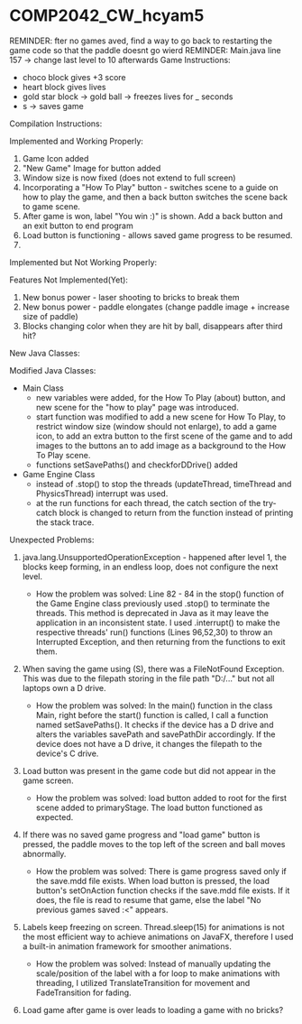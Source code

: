# COMP2042_CW_hcyam5
REMINDER: fter no games aved, find a way to go back to restarting the game code so that the paddle doesnt go wierd
REMINDER: Main.java line 157 -> change last level to 10 afterwards
Game Instructions:
- choco block gives +3 score
- heart block gives lives
- gold star block -> gold ball -> freezes lives for _ seconds
- s -> saves game

Compilation Instructions:

Implemented and Working Properly:
1. Game Icon added
2. "New Game" Image for button added
3. Window size is now fixed (does not extend to full screen)
4. Incorporating a "How To Play" button - switches scene to a guide on how to play the game,
    and then a back button switches the scene back to game scene.
5. After game is won, label "You win :)" is shown. Add a back button and an exit button to end program
6. Load button is functioning - allows saved game progress to be resumed.
7. 
Implemented but Not Working Properly:

Features Not Implemented(Yet):
1. New bonus power - laser shooting to bricks to break them
2. New bonus power - paddle elongates (change paddle image + increase size of paddle)
3. Blocks changing color when they are hit by ball, disappears after third hit?

New Java Classes:

Modified Java Classes:
- Main Class 
    - new variables were added, for the How To Play (about) button, and new scene for the "how to play" page was introduced.
    - start function was modified to add a new scene for How To Play, to restrict window size (window should not enlarge),
      to add a game icon, to add an extra button to the first scene of the game and to add images to the buttons an to add
      image as a background to the How To Play scene.
    - functions setSavePaths() and checkforDDrive() added
- Game Engine Class
    - instead of .stop() to stop the threads (updateThread, timeThread and PhysicsThread) interrupt was used.
    - at the run functions for each thread, the catch section of the try-catch block is changed
      to return from the function instead of printing the stack trace.

Unexpected Problems:
1. java.lang.UnsupportedOperationException - happened after level 1, the blocks keep forming,
in an endless loop, does not configure the next level. 
   - How the problem was solved:
     Line 82 - 84 in the stop() function of the Game Engine class previously used .stop() to terminate the threads.
     This method is deprecated in Java as it may leave the application in an inconsistent state.
     I used .interrupt() to make the respective threads' run() functions (Lines 96,52,30) to throw an
     Interrupted Exception, and then returning from the functions to exit them.

2. When saving the game using (S), there was a FileNotFound Exception. This was due to the filepath storing in 
   the file path "D:/..." but not all laptops own a D drive.
   - How the problem was solved:
     In the main() function in the class Main, right before the start() function is called, I call a function named 
     setSavePaths(). It checks if the device has a D drive and alters the variables savePath and savePathDir accordingly.
     If the device does not have a D drive, it changes the filepath to the device's C drive.

3. Load button was present in the game code but did not appear in the game screen.
   - How the problem was solved:
     load button added to root for the first scene added to primaryStage. The load button functioned as expected.

4. If there was no saved game progress and "load game" button is pressed, the paddle moves to the top left of the screen
   and ball moves abnormally.
   - How the problem was solved:
     There is game progress saved only if the save.mdd file exists. When load button is pressed, the load button's
     setOnAction function checks if the save.mdd file exists. If it does, the file is read to resume that game, else
     the label "No previous games saved :<" appears.

5. Labels keep freezing on screen. Thread.sleep(15) for animations is not the most efficient way to achieve animations
   on JavaFX, therefore I used a built-in animation framework for smoother animations.
      - How the problem was solved:
      Instead of manually updating the scale/position of the label with a for loop to make animations with threading,
      I utilized TranslateTransition for movement and FadeTransition for fading.

6. Load game after game is over leads to loading a game with no bricks?